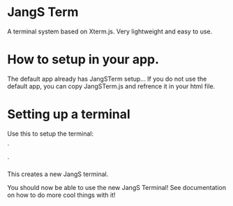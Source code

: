 # JangS Term
A terminal system based on Xterm.js.
Very lightweight and easy to use.

# How to setup in your app.

The default app already has JangSTerm setup...
If you do not use the default app, you can copy JangSTerm.js and refrence it in your html file.

# Setting up a terminal

Use this to setup the terminal:

`
<!doctype html>
  <html>
    <head>
      <link rel="stylesheet" href="node_modules/xterm/css/xterm.css" />
      <script src="node_modules/xterm/lib/xterm.js"></script>
    </head>
    <body>
      <div id="terminal"></div>
      <script>
        var jangs_write = write();
        var jOPFILE = open();
        var jterm = new Terminal();
        jterm.jOPFILE(document.getElementById('terminal'));
        jterm.jangs_write('JangSTerm version 1.0.00 is now activated!')
      </script>
    </body>
  </html>
`

This creates a new JangS terminal.

You should now be able to use the new JangS Terminal! See documentation on how
to do more cool things with it!
